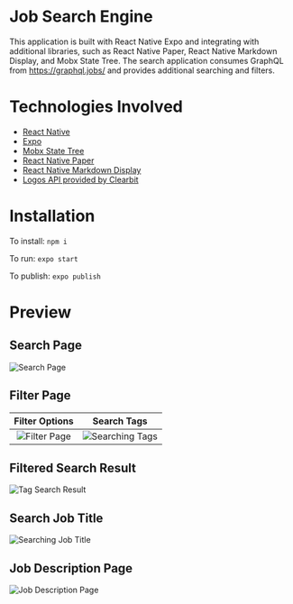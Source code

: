 # Job Search Engine

This application is built with React Native Expo and integrating with
additional libraries, such as React Native Paper, React Native Markdown
Display, and Mobx State Tree. The search application consumes GraphQL from
https://graphql.jobs/ and provides additional searching and filters.

# Technologies Involved

- [React Native](https://reactnative.dev/)
- [Expo](https://expo.io/)
- [Mobx State Tree](https://mobx-state-tree.js.org/)
- [React Native Paper](https://reactnativepaper.com/)
- [React Native Markdown Display](https://github.com/iamacup/react-native-markdown-display)
- [Logos API provided by Clearbit](https://clearbit.com)

# Installation

To install: ``npm i``

To run: ``expo start``

To publish: ``expo publish``

# Preview

## Search Page

![Search Page](screenshots/main.png?raw=true)

## Filter Page

Filter Options|Search Tags
:-:|:-:
![Filter Page](screenshots/filter.png?raw=true) | ![Searching Tags](screenshots/filter_search.png?raw=true)

## Filtered Search Result
![Tag Search Result](screenshots/search_result.png?raw=true)

## Search Job Title

![Searching Job Title](screenshots/title_search.png?raw=true)

## Job Description Page
![Job Description Page](screenshots/job_description.png?raw=true)